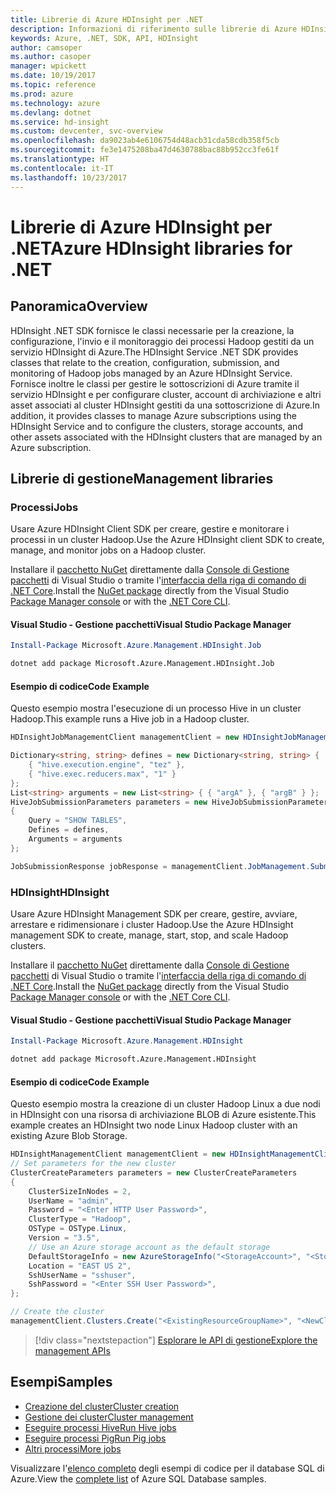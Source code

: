 ```yaml
---
title: Librerie di Azure HDInsight per .NET
description: Informazioni di riferimento sulle librerie di Azure HDInsight per .NET
keywords: Azure, .NET, SDK, API, HDInsight
author: camsoper
ms.author: casoper
manager: wpickett
ms.date: 10/19/2017
ms.topic: reference
ms.prod: azure
ms.technology: azure
ms.devlang: dotnet
ms.service: hd-insight
ms.custom: devcenter, svc-overview
ms.openlocfilehash: da9023ab4e6106754d48acb31cda58cdb358f5cb
ms.sourcegitcommit: fe3e1475208ba47d4630788bac88b952cc3fe61f
ms.translationtype: HT
ms.contentlocale: it-IT
ms.lasthandoff: 10/23/2017
---
```

# <a name="azure-hdinsight-libraries-for-net"></a><span data-ttu-id="1f3de-104">Librerie di Azure HDInsight per .NET</span><span class="sxs-lookup"><span data-stu-id="1f3de-104">Azure HDInsight libraries for .NET</span></span>

## <a name="overview"></a><span data-ttu-id="1f3de-105">Panoramica</span><span class="sxs-lookup"><span data-stu-id="1f3de-105">Overview</span></span>

<span data-ttu-id="1f3de-106">HDInsight .NET SDK fornisce le classi necessarie per la creazione, la configurazione, l'invio e il monitoraggio dei processi Hadoop gestiti da un servizio HDInsight di Azure.</span><span class="sxs-lookup"><span data-stu-id="1f3de-106">The HDInsight Service .NET SDK provides classes that relate to the creation, configuration, submission, and monitoring of Hadoop jobs managed by an Azure HDInsight Service.</span></span> <span data-ttu-id="1f3de-107">Fornisce inoltre le classi per gestire le sottoscrizioni di Azure tramite il servizio HDInsight e per configurare cluster, account di archiviazione e altri asset associati al cluster HDInsight gestiti da una sottoscrizione di Azure.</span><span class="sxs-lookup"><span data-stu-id="1f3de-107">In addition, it provides classes to manage Azure subscriptions using the HDInsight Service and to configure the clusters, storage accounts, and other assets associated with the HDInsight clusters that are managed by an Azure subscription.</span></span>

## <a name="management-libraries"></a><span data-ttu-id="1f3de-108">Librerie di gestione</span><span class="sxs-lookup"><span data-stu-id="1f3de-108">Management libraries</span></span>

### <a name="jobs"></a><span data-ttu-id="1f3de-109">Processi</span><span class="sxs-lookup"><span data-stu-id="1f3de-109">Jobs</span></span>

<span data-ttu-id="1f3de-110">Usare Azure HDInsight Client SDK per creare, gestire e monitorare i processi in un cluster Hadoop.</span><span class="sxs-lookup"><span data-stu-id="1f3de-110">Use the Azure HDInsight client SDK to create, manage, and monitor jobs on a Hadoop cluster.</span></span> 

<span data-ttu-id="1f3de-111">Installare il [pacchetto NuGet](https://www.nuget.org/packages/Microsoft.Azure.Management.HDInsight.Job) direttamente dalla [Console di Gestione pacchetti][PackageManager] di Visual Studio o tramite l'[interfaccia della riga di comando di .NET Core][DotNetCLI].</span><span class="sxs-lookup"><span data-stu-id="1f3de-111">Install the [NuGet package](https://www.nuget.org/packages/Microsoft.Azure.Management.HDInsight.Job) directly from the Visual Studio [Package Manager console][PackageManager] or with the [.NET Core CLI][DotNetCLI].</span></span>

#### <a name="visual-studio-package-manager"></a><span data-ttu-id="1f3de-112">Visual Studio - Gestione pacchetti</span><span class="sxs-lookup"><span data-stu-id="1f3de-112">Visual Studio Package Manager</span></span>

```powershell
Install-Package Microsoft.Azure.Management.HDInsight.Job
```

```bash
dotnet add package Microsoft.Azure.Management.HDInsight.Job
```

#### <a name="code-example"></a><span data-ttu-id="1f3de-113">Esempio di codice</span><span class="sxs-lookup"><span data-stu-id="1f3de-113">Code Example</span></span>

<span data-ttu-id="1f3de-114">Questo esempio mostra l'esecuzione di un processo Hive in un cluster Hadoop.</span><span class="sxs-lookup"><span data-stu-id="1f3de-114">This example runs a Hive job in a Hadoop cluster.</span></span>

```csharp
HDInsightJobManagementClient managementClient = new HDInsightJobManagementClient(clusterUri, credentials);

Dictionary<string, string> defines = new Dictionary<string, string> {
    { "hive.execution.engine", "tez" },
    { "hive.exec.reducers.max", "1" }
};
List<string> arguments = new List<string> { { "argA" }, { "argB" } };
HiveJobSubmissionParameters parameters = new HiveJobSubmissionParameters
{
    Query = "SHOW TABLES",
    Defines = defines,
    Arguments = arguments
};

JobSubmissionResponse jobResponse = managementClient.JobManagement.SubmitHiveJob(parameters);
```

### <a name="hdinsight"></a><span data-ttu-id="1f3de-115">HDInsight</span><span class="sxs-lookup"><span data-stu-id="1f3de-115">HDInsight</span></span>

<span data-ttu-id="1f3de-116">Usare Azure HDInsight Management SDK per creare, gestire, avviare, arrestare e ridimensionare i cluster Hadoop.</span><span class="sxs-lookup"><span data-stu-id="1f3de-116">Use the Azure HDInsight management SDK to create, manage, start, stop, and scale Hadoop clusters.</span></span>

<span data-ttu-id="1f3de-117">Installare il [pacchetto NuGet](https://www.nuget.org/packages/Microsoft.Azure.Management.HDInsight) direttamente dalla [Console di Gestione pacchetti][PackageManager] di Visual Studio o tramite l'[interfaccia della riga di comando di .NET Core][DotNetCLI].</span><span class="sxs-lookup"><span data-stu-id="1f3de-117">Install the [NuGet package](https://www.nuget.org/packages/Microsoft.Azure.Management.HDInsight) directly from the Visual Studio [Package Manager console][PackageManager] or with the [.NET Core CLI][DotNetCLI].</span></span>

#### <a name="visual-studio-package-manager"></a><span data-ttu-id="1f3de-118">Visual Studio - Gestione pacchetti</span><span class="sxs-lookup"><span data-stu-id="1f3de-118">Visual Studio Package Manager</span></span>

```powershell
Install-Package Microsoft.Azure.Management.HDInsight
```

```bash
dotnet add package Microsoft.Azure.Management.HDInsight
```

#### <a name="code-example"></a><span data-ttu-id="1f3de-119">Esempio di codice</span><span class="sxs-lookup"><span data-stu-id="1f3de-119">Code Example</span></span>

<span data-ttu-id="1f3de-120">Questo esempio mostra la creazione di un cluster Hadoop Linux a due nodi in HDInsight con una risorsa di archiviazione BLOB di Azure esistente.</span><span class="sxs-lookup"><span data-stu-id="1f3de-120">This example creates an HDInsight two node Linux Hadoop cluster with an existing Azure Blob Storage.</span></span>

```csharp
HDInsightManagementClient managementClient = new HDInsightManagementClient(authToken);
// Set parameters for the new cluster
ClusterCreateParameters parameters = new ClusterCreateParameters
{
    ClusterSizeInNodes = 2,
    UserName = "admin",
    Password = "<Enter HTTP User Password>",
    ClusterType = "Hadoop",
    OSType = OSType.Linux,
    Version = "3.5",
    // Use an Azure storage account as the default storage
    DefaultStorageInfo = new AzureStorageInfo("<StorageAccount>", "<StorageKey>", "<BlobContainerName>"),
    Location = "EAST US 2",
    SshUserName = "sshuser",
    SshPassword = "<Enter SSH User Password>",
};

// Create the cluster
managementClient.Clusters.Create("<ExistingResourceGroupName>", "<NewClusterName>", parameters);
```

> [!div class="nextstepaction"]
> [<span data-ttu-id="1f3de-121">Esplorare le API di gestione</span><span class="sxs-lookup"><span data-stu-id="1f3de-121">Explore the management APIs</span></span>](/dotnet/api/overview/azure/hdinsights/management)


## <a name="samples"></a><span data-ttu-id="1f3de-122">Esempi</span><span class="sxs-lookup"><span data-stu-id="1f3de-122">Samples</span></span>

- [<span data-ttu-id="1f3de-123">Creazione del cluster</span><span class="sxs-lookup"><span data-stu-id="1f3de-123">Cluster creation</span></span>](https://docs.microsoft.com/azure/hdinsight/hdinsight-hadoop-create-linux-clusters-dotnet-sdk)
- [<span data-ttu-id="1f3de-124">Gestione dei cluster</span><span class="sxs-lookup"><span data-stu-id="1f3de-124">Cluster management</span></span>](https://docs.microsoft.com/azure/hdinsight/hdinsight-administer-use-dotnet-sdk)
- [<span data-ttu-id="1f3de-125">Eseguire processi Hive</span><span class="sxs-lookup"><span data-stu-id="1f3de-125">Run Hive jobs</span></span>](https://docs.microsoft.com/azure/hdinsight/hdinsight-hadoop-use-hive-dotnet-sdk)
- [<span data-ttu-id="1f3de-126">Eseguire processi Pig</span><span class="sxs-lookup"><span data-stu-id="1f3de-126">Run Pig jobs</span></span>](https://docs.microsoft.com/azure/hdinsight/hdinsight-hadoop-use-pig-dotnet-sdk)
- [<span data-ttu-id="1f3de-127">Altri processi</span><span class="sxs-lookup"><span data-stu-id="1f3de-127">More jobs</span></span>](https://docs.microsoft.com/azure/hdinsight/hdinsight-submit-hadoop-jobs-programmatically)

<span data-ttu-id="1f3de-128">Visualizzare l'[elenco completo](https://azure.microsoft.com/resources/samples/?platform=dotnet&service=hdinsight) degli esempi di codice per il database SQL di Azure.</span><span class="sxs-lookup"><span data-stu-id="1f3de-128">View the [complete list](https://azure.microsoft.com/resources/samples/?platform=dotnet&service=hdinsight) of Azure SQL Database samples.</span></span>

[PackageManager]: https://docs.microsoft.com/nuget/tools/package-manager-console
[DotNetCLI]: https://docs.microsoft.com/dotnet/core/tools/dotnet-add-package

